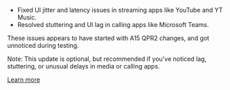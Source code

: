 - Fixed UI jitter and latency issues in streaming apps like YouTube and YT Music.
- Resolved stuttering and UI lag in calling apps like Microsoft Teams.

These issues appears to have started with A15 QPR2 changes, and got unnoticed during testing.

Note: This update is optional, but recommended if you've noticed lag, stuttering, or unusual delays in media or calling apps.

[Learn more](https://t.me/PixelLineage)
